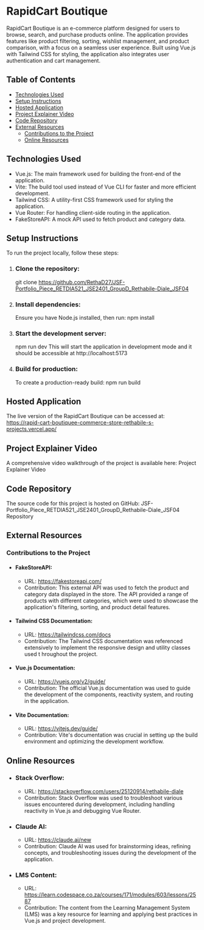 # RapidCart Boutique
RapidCart Boutique is an e-commerce platform designed for users to browse, search, and purchase products online. The application provides features like product filtering, sorting, wishlist management, and product comparison, with a focus on a seamless user experience. Built using Vue.js with Tailwind CSS for styling, the application also integrates user authentication and cart management.

## Table of Contents
* [Technologies Used](#technologies-used)
* [Setup Instructions](#setup-instructions)
* [Hosted Application](#hosted-application)
* [Project Explainer Video](#project-explainer-code)
* [Code Repository](#code-repository)
* [External Resources](#external-resources)
  * [Contributions to the Project](#contributions-to-the-project)
  * [Online Resources](#online-resources)
    
## Technologies Used
* Vue.js: The main framework used for building the front-end of the application.
* Vite: The build tool used instead of Vue CLI for faster and more efficient development.
* Tailwind CSS: A utility-first CSS framework used for styling the application.
* Vue Router: For handling client-side routing in the application.
* FakeStoreAPI: A mock API used to fetch product and category data.
  
## Setup Instructions
To run the project locally, follow these steps:

1. ### Clone the repository:
   git clone https://github.com/RethaD27/JSF-Portfolio_Piece_RETDIA521_JSE2401_GroupD_Rethabile-Diale_JSF04


2. ### Install dependencies:
   Ensure you have Node.js installed, then run:
   npm install

3. ### Start the development server:
   npm run dev
   This will start the application in development mode and it should be accessible at http://localhost:5173

4. ### Build for production:
   To create a production-ready build:
   npm run build

## Hosted Application
The live version of the RapidCart Boutique can be accessed at: https://rapid-cart-boutiquee-commerce-store-rethabile-s-projects.vercel.app/

## Project Explainer Video
A comprehensive video walkthrough of the project is available here: Project Explainer Video

## Code Repository
The source code for this project is hosted on GitHub: 
JSF-Portfolio_Piece_RETDIA521_JSE2401_GroupD_Rethabile-Diale_JSF04 Repository

## External Resources
### Contributions to the Project
* #### FakeStoreAPI:

  * URL: https://fakestoreapi.com/
  * Contribution: This external API was used to fetch the product and category data displayed in the store. The API provided a range of products 
    with different categories, which were used to showcase the application's filtering, sorting, and product detail features.
    
* #### Tailwind CSS Documentation:

  * URL: https://tailwindcss.com/docs
  * Contribution: The Tailwind CSS documentation was referenced extensively to implement the responsive design and utility classes used t 
    hroughout the project.
    
* #### Vue.js Documentation:

  * URL: https://vuejs.org/v2/guide/
  * Contribution: The official Vue.js documentation was used to guide the development of the components, reactivity system, and routing in the 
    application.
    
* #### Vite Documentation:

  * URL: https://vitejs.dev/guide/
  * Contribution: Vite's documentation was crucial in setting up the build environment and optimizing the development workflow.

    
## Online Resources
* ### Stack Overflow:

  * URL: https://stackoverflow.com/users/25120914/rethabile-diale
  * Contribution: Stack Overflow was used to troubleshoot various issues encountered during development, including handling reactivity in Vue.js 
    and debugging Vue Router.
    
* ### Claude AI:

  * URL: https://claude.ai/new
  * Contribution: Claude AI was used for brainstorming ideas, refining concepts, and troubleshooting issues during the development of the 
    application.
    
* ### LMS Content:

  * URL: https://learn.codespace.co.za/courses/171/modules/603/lessons/2587
  * Contribution: The content from the Learning Management System (LMS) was a key resource for learning and applying best practices in Vue.js and 
    project development.
